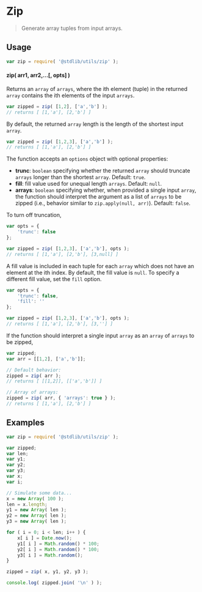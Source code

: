 # Zip

> Generate array tuples from input arrays.


<!-- <intro> -->

<!-- </intro> -->


<!-- <usage> -->

## Usage

``` javascript
var zip = require( '@stdlib/utils/zip' );
```

#### zip( arr1, arr2,...\[, opts\] )

Returns an `array` of `arrays`, where the ith element (tuple) in the returned `array` contains the ith elements of the input `arrays`.

``` javascript
var zipped = zip( [1,2], ['a','b'] );
// returns [ [1,'a'], [2,'b'] ]
```

By default, the returned `array` length is the length of the shortest input `array`.

``` javascript
var zipped = zip( [1,2,3], ['a','b'] );
// returns [ [1,'a'], [2,'b'] ]
```

The function accepts an `options` object with optional properties:

*	__trunc__: `boolean` specifying whether the returned `array` should truncate `arrays` longer than the shortest `array`. Default: `true`.
*	__fill__: fill value used for unequal length `arrays`. Default: `null`.
*	__arrays__: `boolean` specifying whether, when provided a single input `array`, the function should interpret the argument as a list of `arrays` to be zipped (i.e., behavior similar to `zip.apply(null, arr)`). Default: `false`.

To turn off truncation,

``` javascript
var opts = {
	'trunc': false
};

var zipped = zip( [1,2,3], ['a','b'], opts );
// returns [ [1,'a'], [2,'b'], [3,null] ]
```

A fill value is included in each tuple for each `array` which does not have an element at the ith index. By default, the fill value is `null`. To specify a different fill value, set the `fill` option.

``` javascript
var opts = {
	'trunc': false,
	'fill': ''
};

var zipped = zip( [1,2,3], ['a','b'], opts );
// returns [ [1,'a'], [2,'b'], [3,''] ]
```

If the function should interpret a single input `array` as an `array` of `arrays` to be zipped,

``` javascript
var zipped;
var arr = [[1,2], ['a','b']];

// Default behavior:
zipped = zip( arr );
// returns [ [[1,2]], [['a','b']] ]

// Array of arrays:
zipped = zip( arr, { 'arrays': true } );
// returns [ [1,'a'], [2,'b'] ]
```

<!-- </usage> -->


<!-- <examples> -->

## Examples

``` javascript
var zip = require( '@stdlib/utils/zip' );

var zipped;
var len;
var y1;
var y2;
var y3;
var x;
var i;

// Simulate some data...
x = new Array( 100 );
len = x.length;
y1 = new Array( len );
y2 = new Array( len );
y3 = new Array( len );

for ( i = 0; i < len; i++ ) {
	x[ i ] = Date.now();
	y1[ i ] = Math.random() * 100;
	y2[ i ] = Math.random() * 100;
	y3[ i ] = Math.random();
}

zipped = zip( x, y1, y2, y3 );

console.log( zipped.join( '\n' ) );
```

<!-- </examples> -->


<!-- <links> -->

<!-- </links> -->
